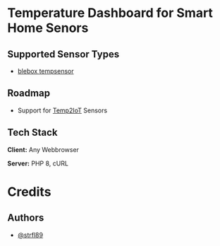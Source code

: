 # Temperature Dashboard for Smart Home Senors
## Supported Sensor Types
* [blebox tempsensor](https://blebox.eu/de/produkt/tempsensor/)

## Roadmap
* Support for [Temp2IoT](https://github.com/100prznt/Temp2IoT) Sensors

## Tech Stack
**Client:** Any Webbrowser

**Server:** PHP 8, cURL

# Credits
## Authors
- [@strfl89](https://www.github.com/strfl89)